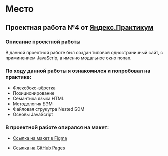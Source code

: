 
# Место
## Проектная работа №4 от [Яндекс.Практикум](https://practicum.yandex.ru/)

### Описание проектной работы
В данной проектной работе был создан типовой одностраничный сайт, с приминением JavaScrip, а именно модальное окно попап.

### По ходу данной работы я ознакомился и попробовал на практике:

 - Флексбокс-вёрстка
 - Позиционирование
 - Семантика языка HTML
 - Методология БЭМ
 - Файловая струкутра Nested БЭМ
 - Основы JavaScript
 

### В проектной работе опирался на макет:

* [Ссылка на макет в Figma](https://www.figma.com/file/2cn9N9jSkmxD84oJik7xL7/JavaScript.-Sprint-4?node-id=0%3A1)

* [Ссылка на GitHub Pages]()